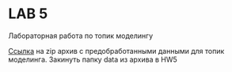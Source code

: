 # LAB 5

Лабораторная работа по топик моделингу

[Ссылка](https://drive.google.com/file/d/1gIQhWWda3N5walzaLnkp4LdQzbLQ0fuN/view?usp=sharing) на zip архив с предобработанными данными для топик моделинга. Закинуть папку data из архива в HW5